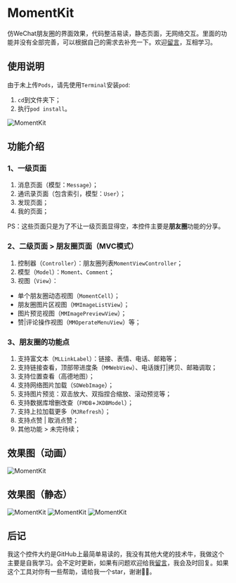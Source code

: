 # MomentKit

仿WeChat朋友圈的界面效果，代码整洁易读，静态页面，无网络交互。里面的功能并没有全部完善，可以根据自己的需求去补充一下。欢迎[留言](https://github.com/ChellyLau/MomentKit/issues)，互相学习。


## 使用说明

由于未上传`Pods`，请先使用`Terminal`安装`pod`:

1. `cd`到文件夹下；
2. 执行`pod install`。

![MomentKit](https://github.com/ChellyLau/MomentKit/blob/master/Screenshot/terminal.png)


## 功能介绍


### 1、一级页面

1. 消息页面（模型：`Message`）；
2. 通讯录页面（包含索引，模型：`User`）；
3. 发现页面；
4. 我的页面；

PS：这些页面只是为了不让一级页面显得空，本控件主要是**朋友圈**功能的分享。


###  2、二级页面 > 朋友圈页面（MVC模式）

1. 控制器（`Controller`）：朋友圈列表`MomentViewController`； 
2. 模型（`Model`）：`Moment`、`Comment`； 
3. 视图（`View`）：

* 单个朋友圈动态视图（`MomentCell`）；
* 朋友圈图片区视图（`MMImageListView`）；
* 图片预览视图（`MMImagePreviewView`）；
* 赞|评论操作视图（`MMOperateMenuView`）等；


###  3、朋友圈的功能点

1. 支持富文本（`MLLinkLabel`）：链接、表情、电话、邮箱等；
2. 支持链接查看，顶部带进度条（`MMWebView`）、电话拨打|拷贝、邮箱调取；
3. 支持位置查看（高德地图）；
4. 支持网络图片加载（`SDWebImage`）；
5. 支持图片预览：双击放大、双指捏合缩放、滚动预览等；
6. 支持数据库增删改查（`FMDB`+`JKDBModel`）；
7. 支持上拉加载更多（`MJRefresh`）； 
8. 支持点赞 | 取消点赞；
9. 其他功能 > 未完待续；


## 效果图（动画）

![MomentKit](https://github.com/ChellyLau/MomentKit/blob/master/Screenshot/screenshot.gif)


## 效果图（静态）

![MomentKit](https://github.com/ChellyLau/MomentKit/blob/master/Screenshot/screenshot_1.png)
![MomentKit](https://github.com/ChellyLau/MomentKit/blob/master/Screenshot/screenshot_2.png)
![MomentKit](https://github.com/ChellyLau/MomentKit/blob/master/Screenshot/screenshot_3.png)


## 后记

我这个控件大约是GitHub上最简单易读的，我没有其他大佬的技术牛，我做这个主要是自我学习。会不定时更新，如果有问题欢迎给我[留言](https://github.com/ChellyLau/MomentKit/issues)，我会及时回复。如果这个工具对你有一些帮助，请给我一个star，谢谢🌹🌹。




